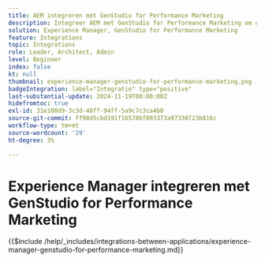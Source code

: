 ```yaml
---
title: AEM integreren met GenStudio for Performance Marketing
description: Integreer AEM met GenStudio for Performance Marketing om de toeleveringsketen voor inhoud te versnellen.
solution: Experience Manager, GenStudio for Performance Marketing
feature: Integrations
topic: Integrations
role: Leader, Architect, Admin
level: Beginner
index: false
kt: null
thumbnail: experience-manager-genstudio-for-performance-marketing.png
badgeIntegration: label="Integratie" type="positive"
last-substantial-update: 2024-11-19T00:00:00Z
hidefromtoc: true
exl-id: 31e108d9-3c3d-48ff-94ff-5a9c7c3ca4b0
source-git-commit: ff98d5cbd191f165786f093373a97330723b816c
workflow-type: tm+mt
source-wordcount: '29'
ht-degree: 3%

---
```


# Experience Manager integreren met GenStudio for Performance Marketing

{{$include /help/_includes/integrations-between-applications/experience-manager-genstudio-for-performance-marketing.md}}
